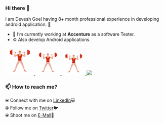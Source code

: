 ### Hi there 👋
  
  I am Devesh Goel having 8+ month professional experience in developing android application. 🎯

- 🔭 I’m currently working at **Accenture** as a software Tester.
- ⚙️ Also develop Android applications.

<p float="left">
  <a href="https://golang.org/" target="_blank" >
    <img src="https://raw.githubusercontent.com/Devesh0797/Devesh0797/master/assets/exercise.gif"  height="90" />
  </a>
  <a href="https://www.docker.com/" target="_blank" >
    <img src="https://raw.githubusercontent.com/Devesh0797/Devesh0797/master/assets/exercise.gif"  height="80" /> 
  </a>
  <a href="https://kubernetes.io/" target="_blank" >
    <img src="https://raw.githubusercontent.com/Devesh0797/Devesh0797/master/assets/exercise.gif"  height="75" />
  </a>
  <a href="https://tekton.dev/" target="_blank" >
    <img src="https://raw.githubusercontent.com/Devesh0797/Devesh0797/master/assets/exercise.png"  height="75" />
  </a>
 </p>

### 📫 How to reach me? 

⦿ Connect with me on [LinkedIn](https://www.linkedin.com/in/devesh1807/)💻<br>
⦿ Follow me on [Twitter](https://twitter.com/Devesh180797)🐦<br>
⦿ Shoot me on [E-Mail](mailto:devesh97goel@gmail.com)💌<br>

<!--
**Devesh0797/Devesh0797** is a ✨ _special_ ✨ repository because its `README.md` (this file) appears on your GitHub profile.

Here are some ideas to get you started:


-->
